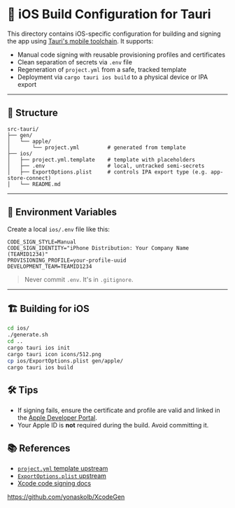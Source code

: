 # 📱 iOS Build Configuration for Tauri

This directory contains iOS-specific configuration for building and signing the app using [Tauri's mobile toolchain](https://tauri.app/v2/guides/building/mobile/overview/). It supports:

- Manual code signing with reusable provisioning profiles and certificates
- Clean separation of secrets via `.env` file
- Regeneration of `project.yml` from a safe, tracked template
- Deployment via `cargo tauri ios build` to a physical device or IPA export

---

## 🧱 Structure

```
src-tauri/
├── gen/
│   └── apple/
│       └── project.yml         # generated from template
├── ios/
│   ├── project.yml.template    # template with placeholders
│   ├── .env                    # local, untracked semi-secrets
│   ├── ExportOptions.plist     # controls IPA export type (e.g. app-store-connect)
│   └── README.md
```

---

## 🔐 Environment Variables

Create a local `ios/.env` file like this:

```env
CODE_SIGN_STYLE=Manual
CODE_SIGN_IDENTITY="iPhone Distribution: Your Company Name (TEAMID1234)"
PROVISIONING_PROFILE=your-profile-uuid
DEVELOPMENT_TEAM=TEAMID1234
```

> Never commit `.env`. It's in `.gitignore`.

---

## 🏗️ Building for iOS


```bash
cd ios/
./generate.sh
cd ..
cargo tauri ios init
cargo tauri icon icons/512.png
cp ios/ExportOptions.plist gen/apple/
cargo tauri ios build
```

## 🛠 Tips

- If signing fails, ensure the certificate and profile are valid and linked in the [Apple Developer Portal](https://developer.apple.com/account/).
- Your Apple ID is **not** required during the build. Avoid committing it.

## 📚 References

- [`project.yml` template upstream](https://github.com/tauri-apps/tauri/blob/dev/crates/tauri-cli/templates/mobile/ios/project.yml)
- [`ExportOptions.plist` upstream](https://github.com/tauri-apps/tauri/blob/dev/crates/tauri-cli/templates/mobile/ios/ExportOptions.plist)
- [Xcode code signing docs](https://developer.apple.com/documentation/bundleresources/entitlements)

https://github.com/yonaskolb/XcodeGen
